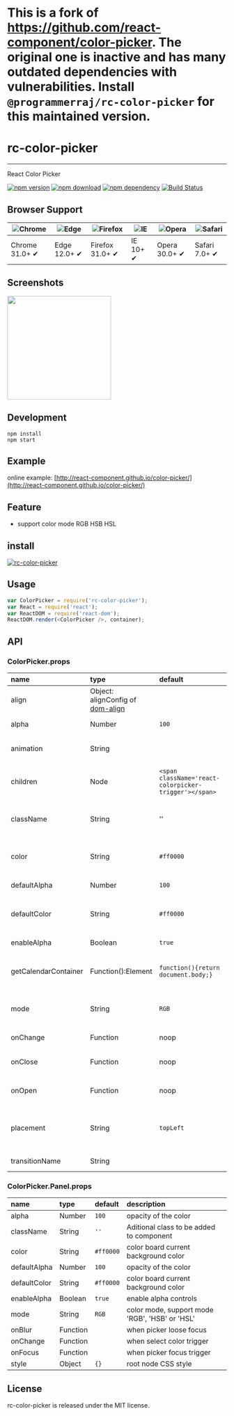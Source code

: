 # This is a fork of https://github.com/react-component/color-picker. The original one is inactive and has many outdated dependencies with vulnerabilities. Install `@programmerraj/rc-color-picker` for this maintained version.

# rc-color-picker
---

React Color Picker

[![npm version](http://img.shields.io/npm/v/rc-color-picker.svg)](https://www.npmjs.org/package/rc-color-picker) 
[![npm download](http://img.shields.io/npm/dm/rc-color-picker.svg)](https://www.npmjs.org/package/rc-color-picker)
[![npm dependency](https://david-dm.org/react-component/color-picker.svg)](https://david-dm.org/react-component/color-picker)
[![Build Status](https://travis-ci.org/react-component/color-picker.svg?branch=master)](https://travis-ci.org/react-component/color-picker)

## Browser Support

| ![Chrome](https://raw.github.com/alrra/browser-logos/master/src/chrome/chrome_48x48.png) | ![Edge](https://raw.github.com/alrra/browser-logos/master/src/edge/edge_48x48.png) | ![Firefox](https://raw.github.com/alrra/browser-logos/master/src/firefox/firefox_48x48.png) | ![IE](https://raw.github.com/alrra/browser-logos/master/src/archive/internet-explorer_9-11/internet-explorer_9-11_48x48.png) | ![Opera](https://raw.github.com/alrra/browser-logos/master/src/opera/opera_48x48.png) | ![Safari](https://raw.github.com/alrra/browser-logos/master/src/safari/safari_48x48.png) |
| --- | --- | --- | --- | --- | --- |
| Chrome 31.0+ ✔ | Edge 12.0+ ✔ | Firefox 31.0+ ✔ | IE 10+ ✔ | Opera 30.0+ ✔ | Safari 7.0+ ✔ |

## Screenshots

<img src=https://cloud.githubusercontent.com/assets/1292082/8275606/8608e8f8-18db-11e5-8d10-703253db2a4f.png width=238 />

## Development

```
npm install
npm start
```

## Example

online example: [http://react-component.github.io/color-picker/](http://react-component.github.io/color-picker/)

## Feature

* support color mode RGB HSB HSL

## install

[![rc-color-picker](https://nodei.co/npm/rc-color-picker.png)](https://npmjs.org/package/rc-color-picker)

## Usage

```js
var ColorPicker = require('rc-color-picker');
var React = require('react');
var ReactDOM = require('react-dom');
ReactDOM.render(<ColorPicker />, container);
```

## API

### ColorPicker.props

| name                 | type                                                                      | default                                               | description                                                 |
|:---------------------|:--------------------------------------------------------------------------|:------------------------------------------------------|:------------------------------------------------------------|
| align                | Object: alignConfig of [dom-align](https://github.com/yiminghe/dom-align) |                                                       | popup 's align config                                       |
| alpha                | Number                                                                    | `100`                                                 | opacity of the color                                        |
| animation            | String                                                                    |                                                       | index.css support 'slide-up'                                |
| children             | Node                                                                      | `<span className='react-colorpicker-trigger'></span>` | additional trigger appended to picker                       |
| className            | String                                                                    | ''                                                    | Aditional class to be added to component                    |
| color                | String                                                                    | `#ff0000`                                             | color board current background color                        |
| defaultAlpha         | Number                                                                    | `100`                                                 | opacity of the color                                        |
| defaultColor         | String                                                                    | `#ff0000`                                             | color board current background color                        |
| enableAlpha          | Boolean                                                                   | `true`                                                | enable alpha  controls                                      |
| getCalendarContainer | Function():Element                                                        | `function(){return document.body;}`                   | dom node where picker to be rendered into                   |
| mode                 | String                                                                    | `RGB`                                                 | color mode, support mode 'RGB', 'HSB' or 'HSL'              |
| onChange             | Function                                                                  | noop                                                  | when select color                                           |
| onClose              | Function                                                                  | noop                                                  | when color picker popup close                               |
| onOpen               | Function                                                                  | noop                                                  | when color picker popup open                                |
| placement            | String                                                                    | `topLeft`                                             | one of ['topLeft', 'topRight', 'bottomLeft', 'bottomRight'] |
| transitionName       | String                                                                    |                                                       | css class for animation                                     |


### ColorPicker.Panel.props

| name         | type     | default   | description                                    |
|:-------------|:---------|:----------|:-----------------------------------------------|
| alpha        | Number   | `100`     | opacity of the color                           |
| className    | String   | `''`      | Aditional class to be added to component       |
| color        | String   | `#ff0000` | color board current background color           |
| defaultAlpha | Number   | `100`     | opacity of the color                           |
| defaultColor | String   | `#ff0000` | color board current background color           |
| enableAlpha  | Boolean  | `true`    | enable alpha  controls                         |
| mode         | String   | `RGB`     | color mode, support mode 'RGB', 'HSB' or 'HSL' |
| onBlur       | Function |           | when picker loose focus                        |
| onChange     | Function |           | when select color trigger                      |
| onFocus      | Function |           | when picker focus trigger                      |
| style        | Object   | `{}`      | root node CSS style                            |

## License

rc-color-picker is released under the MIT license.
